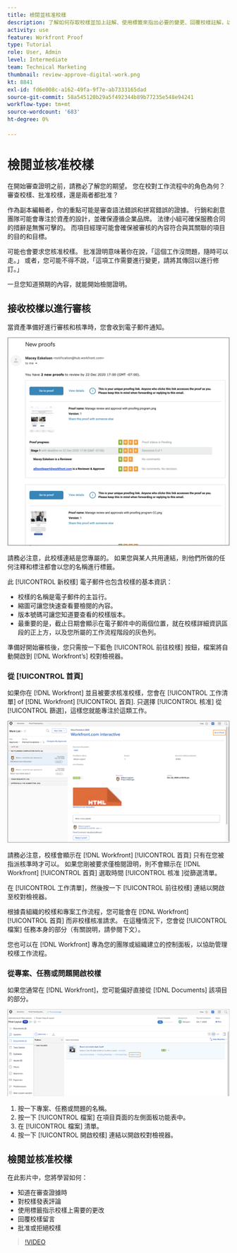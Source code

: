 ```yaml
---
title: 檢閱並核准校樣
description: 了解如何存取校樣並加上註解、使用標籤來指出必要的變更、回覆校樣註解，以及在 [!DNL Workfront].
activity: use
feature: Workfront Proof
type: Tutorial
role: User, Admin
level: Intermediate
team: Technical Marketing
thumbnail: review-approve-digital-work.png
kt: 8841
exl-id: fd6e008c-a162-49fa-9f7e-ab7333165dad
source-git-commit: 58a545120b29a5f492344b89b77235e548e94241
workflow-type: tm+mt
source-wordcount: '683'
ht-degree: 0%

---
```


# 檢閱並核准校樣

在開始審查證明之前，請務必了解您的期望。 您在校對工作流程中的角色為何？ 審查校樣、批准校樣，還是兩者都批准？

作為副本編輯者，你的重點可能是審查語法錯誤和拼寫錯誤的證據。 行銷和創意團隊可能會專注於資產的設計，並確保遵循企業品牌。 法律小組可確保服務合同的措辭是無懈可擊的。 而項目經理可能會確保被審核的內容符合與其關聯的項目的目的和目標。

可能也會要求您核准校樣。 批准證明意味著你在說，「這個工作沒問題，隨時可以走。」 或者，您可能不得不說，「這項工作需要進行變更，請將其傳回以進行修訂。」

一旦您知道預期的內容，就能開始檢閱證明。

## 接收校樣以進行審核

當資產準備好進行審核和核準時，您會收到電子郵件通知。

![新校樣電子郵件的影像，要求檢閱和核准 [!DNL  Workfront].](assets/new-proof-emails.png)

請務必注意，此校樣連結是您專屬的。 如果您與某人共用連結，則他們所做的任何注釋和標注都會以您的名稱進行標籤。

此 [!UICONTROL 新校樣] 電子郵件也包含校樣的基本資訊：

* 校樣的名稱是電子郵件的主旨行。
* 縮圖可讓您快速查看要檢閱的內容。
* 版本號碼可讓您知道要查看的校樣版本。
* 最重要的是，截止日期會顯示在電子郵件中的兩個位置，就在校樣詳細資訊區段的正上方，以及您所屬的工作流程階段的灰色列。

準備好開始審核後，您只需按一下藍色 [!UICONTROL 前往校樣] 按鈕，檔案將自動開啟到 [!DNL Workfront’s] 校對檢視器。

### 從 [!UICONTROL 首頁]

如果你在 [!DNL Workfront] 並且被要求核准校樣，您會在 [!UICONTROL 工作清單] of [!DNL Workfront] [!UICONTROL 首頁]. 只選擇 [!UICONTROL 核准] 從 [!UICONTROL 篩選]，這樣您就能專注於這類工作。

![的影像 [!DNL Workfront] [!UICONTROL 首頁] 和 [!UICONTROL 核准] 已啟用篩選，並從清單中選取校樣。](assets/open-proof-from-home.png)

請務必注意，校樣會顯示在 [!DNL Workfront] [!UICONTROL 首頁] 只有在您被指派核準時才可以。 如果您剛被要求僅檢閱證明，則不會顯示在 [!DNL Workfront] [!UICONTROL 首頁] 選取時間 [!UICONTROL 核准 ]從篩選清單。

在 [!UICONTROL 工作清單]，然後按一下 [!UICONTROL 前往校樣] 連結以開啟至校對檢視器。

根據貴組織的校樣和專案工作流程，您可能會在 [!DNL Workfront] [!UICONTROL 首頁] 而非校樣核准請求。 在這種情況下，您會從 [!UICONTROL 檔案] 任務本身的部分（有關說明，請參閱下文）。

您也可以在 [!DNL Workfront] 專為您的團隊或組織建立的控制面板，以協助管理校樣工作流程。

### 從專案、任務或問題開啟校樣

如果您通常在 [!DNL Workfront]，您可能偏好直接從 [!DNL Documents] 該項目的部分。

![的影像 [!UICONTROL 檔案] 在 [!DNL  Workfront] 任務 [!UICONTROL 開啟校樣 ]反白顯示連結。](assets/open-proof-from-documents.png)

1. 按一下專案、任務或問題的名稱。
2. 按一下 [!UICONTROL 檔案] 在項目頁面的左側面板功能表中。
3. 在 [!UICONTROL 檔案] 清單。
4. 按一下 [!UICONTROL 開啟校樣] 連結以開啟校對檢視器。

## 檢閱並核准校樣

在此影片中，您將學習如何：

* 知道在審查證據時
* 對校樣發表評論
* 使用標籤指示校樣上需要的更改
* 回覆校樣留言
* 批准或拒絕校樣

>[!VIDEO](https://video.tv.adobe.com/v/335141/?quality=12)

<!--
#### Learn more
* Create and manage proof comments
* Make decisions on a proof
* Review a static proof
* Tag users to share a proof
* Notifications for proof comments and decisions
-->

<!--
#### Guides
* Reviewing proofs in [!DNL Workfront]
* -->
